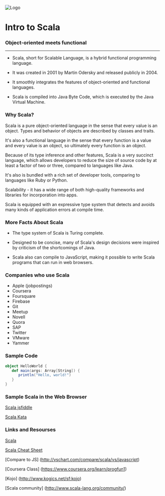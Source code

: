 ![Logo](https://51degrees.com/Portals/0/EasyDNNnews/327/327scala-logo.png)
# Intro to Scala 
### Object-oriented meets functional
---

+ Scala, short for Scalable Language, is a hybrid functional programming language. 

+ It was created in 2001 by Martin Odersky and released publicly in 2004.

+ It smoothly integrates the features of object-oriented and functional languages. 

+ Scala is compiled into Java Byte Code, which is executed by the Java Virtual Machine.

### Why Scala?

Scala is a pure object-oriented language in the sense that every value is an object. Types and behavior of objects are described by classes and traits.

It's also a functional language in the sense that every function is a value and every value is an object, so ultimately every function is an object.

Because of its type inference and other features, Scala is a very succinct language, which allows developers to reduce the size of source code by at least a factor of two or three, compared to languages like Java. 

It's also is bundled with a rich set of developer tools, comparing to languages like Ruby or Python.

Scalability - it has a wide range of both high-quality frameworks and libraries for incorporation into apps.

Scala is equipped with an expressive type system that detects and avoids many kinds of application errors at compile time. 

### More Facts About Scala

+ The type system of Scala is Turing complete.

+ Designed to be concise, many of Scala's design decisions were inspired by criticism of the shortcomings of Java.

+ Scala also can compile to JavaScript, making it possible to write Scala programs that can run in web browsers.

### Companies who use Scala

* Apple (jobpostings)
* Coursera
* Foursquare
* Firebase
* Git
* Meetup
* Novell
* Quora
* SAP
* Twitter
* VMware
* Yammer

### Sample Code

``` scala
object HelloWorld {
   def main(args: Array[String]) {
      println("Hello, world!")
   }
}
```

### Sample Scala in the Web Browser

[Scala jsfiddle](http://www.scala-js-fiddle.com/)

[Scala Kata](http://www.scalakata.com/)

### Links and Resourses


[Scala](http://www.scala-lang.org/)

[Scala Cheat Sheet](http://docs.scala-lang.org/cheatsheets/)

[Compare to JS]
(http://vschart.com/compare/scala/vs/javascript)

[Coursera Class]
(https://www.coursera.org/learn/progfun1)

[Kojo]
(http://www.kogics.net/sf:kojo)

[Scala community]
(http://www.scala-lang.org/community/)



 
